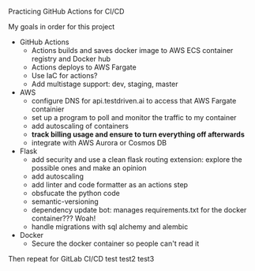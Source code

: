 Practicing GitHub Actions for CI/CD

My goals in order for this project
- GitHub Actions
    - Actions builds and saves docker image to AWS ECS container registry and Docker hub
    - Actions deploys to AWS Fargate
    - Use IaC for actions?
    - Add multistage support: dev, staging, master
- AWS
    - configure DNS for api.testdriven.ai to access that AWS Fargate containier
    - set up a program to poll and monitor the traffic to my container
    - add autoscaling of containers
    - **track billing usage and ensure to turn everything off afterwards**
    - integrate with AWS Aurora or Cosmos DB
- Flask
    - add security and use a clean flask routing extension: explore the possible ones and make an opinion
    - add autoscaling
    - add linter and code formatter as an actions step
    - obsfucate the python code
    - semantic-versioning
    - dependency update bot: manages requirements.txt for the docker container??? Woah! 
    - handle migrations with sql alchemy and alembic
- Docker
    - Secure the docker container so people can't read it

Then repeat for GitLab CI/CD
test test2 test3